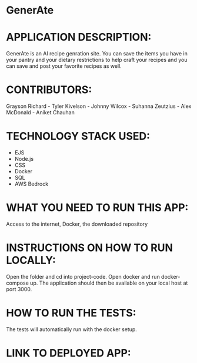 # GenerAte <br>
# APPLICATION DESCRIPTION: 
GenerAte is an AI recipe genration site. You can save the items you have in your pantry and your dietary restrictions to help craft your recipes and you can save and post your favorite recipes as well. <br>


# CONTRIBUTORS: 
Grayson Richard - Tyler Kivelson - Johnny Wilcox - Suhanna Zeutzius - Alex McDonald - Aniket Chauhan  <br>


# TECHNOLOGY STACK USED: 
- EJS <br>
- Node.js <br>
- CSS <br>
- Docker
- SQL <br>
- AWS Bedrock <br>


# WHAT YOU NEED TO RUN THIS APP: 
Access to the internet, Docker, the downloaded repository <br>


# INSTRUCTIONS ON HOW TO RUN LOCALLY: 
Open the folder and cd into project-code. Open docker and run docker-compose up. The application should then be available on your local host at port 3000. <br>


# HOW TO RUN THE TESTS: 
The tests will automatically run with the docker setup. <br>


# LINK TO DEPLOYED APP:
